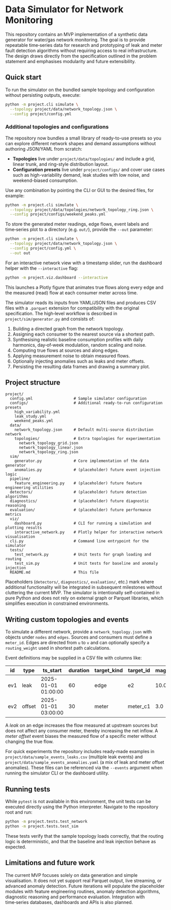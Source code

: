 # Data Simulator for Network Monitoring

This repository contains an MVP implementation of a synthetic data
generator for water/gas network monitoring.  The goal is to provide
repeatable time‑series data for research and prototyping of leak and
meter fault detection algorithms without requiring access to real
infrastructure.  The design draws directly from the specification
outlined in the problem statement and emphasises modularity and future
extensibility.

## Quick start

To run the simulator on the bundled sample topology and configuration
without persisting outputs, execute:

```bash
python -m project.cli simulate \
  --topology project/data/network_topology.json \
  --config project/config.yml
```

### Additional topologies and configurations

The repository now bundles a small library of ready-to-use presets so you
can explore different network shapes and demand assumptions without
authoring JSON/YAML from scratch:

* **Topologies** live under `project/data/topologies/` and include a
  grid, linear trunk, and ring-style distribution layout.
* **Configuration presets** live under `project/configs/` and cover use
  cases such as high-variability demand, leak studies with low noise, and
  weekend-biased consumption.

Use any combination by pointing the CLI or GUI to the desired files, for
example:

```bash
python -m project.cli simulate \
  --topology project/data/topologies/network_topology_ring.json \
  --config project/configs/weekend_peaks.yml
```

To store the generated meter readings, edge flows, event labels and
time‑series plot to a directory (e.g. `out/`), provide the `--out`
parameter:

```bash
python -m project.cli simulate \
  --topology project/data/network_topology.json \
  --config project/config.yml \
  --out out
```

For an interactive network view with a timestamp slider, run the dashboard
helper with the `--interactive` flag:

```bash
python -m project.viz.dashboard --interactive
```

This launches a Plotly figure that animates true flows along every edge
and the measured (read) flow at each consumer meter across time.

The simulator reads its inputs from YAML/JSON files and produces
CSV files with a `.parquet` extension for compatibility with the
original specification.  The high‑level workflow is described in
`project/sim/generator.py` and consists of:

1. Building a directed graph from the network topology.
2. Assigning each consumer to the nearest source via a shortest path.
3. Synthesising realistic baseline consumption profiles with daily
   harmonics, day‑of‑week modulation, random scaling and noise.
4. Computing true flows at sources and along edges.
5. Applying measurement noise to obtain measured flows.
6. Optionally injecting anomalies such as leaks and meter offsets.
7. Persisting the resulting data frames and drawing a summary plot.

## Project structure

```
project/
  config.yml                  # Sample simulator configuration
  configs/                    # Additional ready-to-run configuration presets
    high_variability.yml
    leak_study.yml
    weekend_peaks.yml
  data/
    network_topology.json     # Default multi-source distribution network
    topologies/               # Extra topologies for experimentation
      network_topology_grid.json
      network_topology_linear.json
      network_topology_ring.json
  sim/
    generator.py              # Core implementation of the data generator
    anomalies.py              # (placeholder) future event injection logic
  pipeline/
    feature_engineering.py    # (placeholder) future feature engineering utilities
  detectors/                  # (placeholder) future detection algorithms
  diagnostics/                # (placeholder) future diagnostic reasoning
  evaluation/                 # (placeholder) future performance metrics
  viz/
    dashboard.py              # CLI for running a simulation and plotting results
    interactive_network.py    # Plotly helper for interactive network visualisation
  cli.py                      # Command line entrypoint for the simulator
  tests/
    test_network.py           # Unit tests for graph loading and routing
    test_sim.py               # Unit tests for baseline and anomaly injection
  README.md                   # This file
```

Placeholders (`detectors/`, `diagnostics/`, `evaluation/`, etc.) mark where
additional functionality will be integrated in subsequent milestones
without cluttering the current MVP.  The simulator is intentionally
self‑contained in pure Python and does not rely on external graph or
Parquet libraries, which simplifies execution in constrained
environments.

## Writing custom topologies and events

To simulate a different network, provide a `network_topology.json` with
objects under `nodes` and `edges`.  Sources and consumers must define a
`meter_id`.  Edges are directed from `u` to `v` and can optionally
specify a `routing_weight` used in shortest path calculations.

Event definitions may be supplied in a CSV file with columns like:

| id  | type   | ts_start            | duration | target_kind | target_id | magnitude | mode  |
|-----|--------|---------------------|----------|-------------|-----------|-----------|-------|
| ev1 | leak   | 2025-01-01 01:00:00 | 60       | edge        | e2        | 10.0      | const |
| ev2 | offset | 2025-01-01 03:00:00 | 30       | meter       | meter_c1  | 3.0       | add   |

A *leak* on an edge increases the flow measured at upstream sources but
does not affect any consumer meter, thereby increasing the net inflow.
A *meter offset* event biases the measured flow of a specific meter
without changing the true flow.

For quick experiments the repository includes ready‑made examples in
`project/data/sample_events_leaks.csv` (multiple leak events) and
`project/data/sample_events_anomalies.yaml` (a mix of leak and meter offset
anomalies).  These files can be referenced via the `--events` argument when
running the simulator CLI or the dashboard utility.

## Running tests

While `pytest` is not available in this environment, the unit tests can
be executed directly using the Python interpreter.  Navigate to the
repository root and run:

```bash
python -m project.tests.test_network
python -m project.tests.test_sim
```

These tests verify that the sample topology loads correctly, that the
routing logic is deterministic, and that the baseline and leak
injection behave as expected.

## Limitations and future work

The current MVP focuses solely on data generation and simple
visualisation.  It does not yet support real Parquet output, live
streaming, or advanced anomaly detection.  Future iterations will
populate the placeholder modules with feature engineering routines,
anomaly detection algorithms, diagnostic reasoning and performance
evaluation.  Integration with time‑series databases, dashboards and
APIs is also planned.